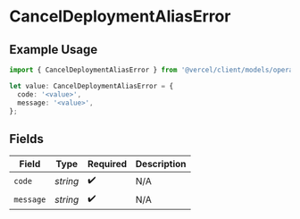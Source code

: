 # CancelDeploymentAliasError

## Example Usage

```typescript
import { CancelDeploymentAliasError } from '@vercel/client/models/operations';

let value: CancelDeploymentAliasError = {
  code: '<value>',
  message: '<value>',
};
```

## Fields

| Field     | Type     | Required           | Description |
| --------- | -------- | ------------------ | ----------- |
| `code`    | _string_ | :heavy_check_mark: | N/A         |
| `message` | _string_ | :heavy_check_mark: | N/A         |
